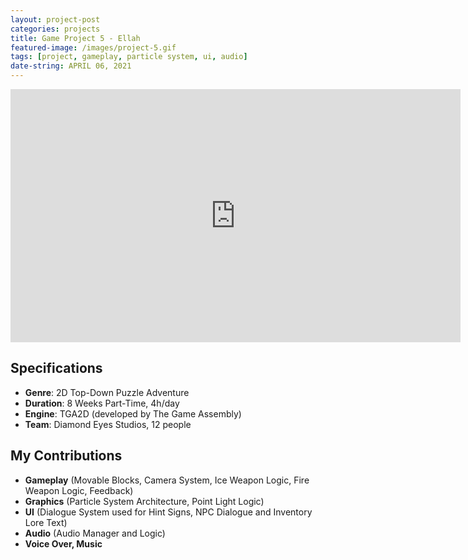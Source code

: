 ```yaml
---
layout: project-post
categories: projects
title: Game Project 5 - Ellah
featured-image: /images/project-5.gif
tags: [project, gameplay, particle system, ui, audio]
date-string: APRIL 06, 2021
---
```


<center>
	<iframe width="720" height="405" src="https://www.youtube.com/embed/URmdP2C9fW0" title="YouTube video player" frameborder="0" allow="accelerometer; autoplay; clipboard-write; encrypted-media; gyroscope; picture-in-picture" allowfullscreen></iframe>
</center>

## Specifications

* **Genre**:    2D Top-Down Puzzle Adventure
* **Duration**: 8 Weeks Part-Time, 4h/day
* **Engine**:   TGA2D (developed by The Game Assembly)
* **Team**:     Diamond Eyes Studios, 12 people

## My Contributions

* **Gameplay** (Movable Blocks, Camera System, Ice Weapon Logic, Fire Weapon Logic, Feedback)
* **Graphics** (Particle System Architecture, Point Light Logic)
* **UI**       (Dialogue System used for Hint Signs, NPC Dialogue and Inventory Lore Text)
* **Audio**    (Audio Manager and Logic)
* **Voice Over, Music**